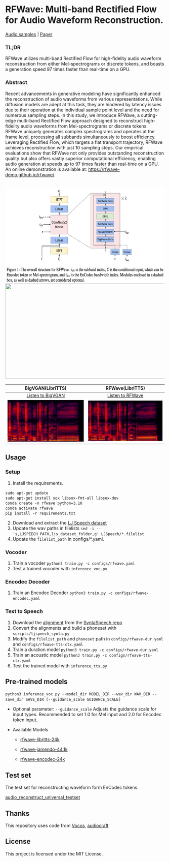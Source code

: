 # RFWave: Multi-band Rectified Flow for Audio Waveform Reconstruction.
[Audio samples](https://rfwave-demo.github.io/rfwave/) | [Paper](https://arxiv.org/abs/2403.05010)

### TL;DR
RFWave utilizes multi-band Rectified Flow for high-fidelity audio waveform reconstruction from either Mel-spectrograms or discrete tokens, and boasts a generation speed 97 times faster than real-time on a GPU.

### Abstract
Recent advancements in generative modeling have significantly enhanced the reconstruction of audio waveforms from various representations. While diffusion models are adept at this task, they are hindered by latency issues due to their operation at the individual sample point level and the need for numerous sampling steps. In this study, we introduce RFWave, a cutting-edge multi-band Rectified Flow approach designed to reconstruct high-fidelity audio waveforms from Mel-spectrograms or discrete tokens. RFWave uniquely generates complex spectrograms and operates at the frame level, processing all subbands simultaneously to boost efficiency. Leveraging Rectified Flow, which targets a flat transport trajectory, RFWave achieves reconstruction with just 10 sampling steps. Our empirical evaluations show that RFWave not only provides outstanding reconstruction quality but also offers vastly superior computational efficiency, enabling audio generation at speeds up to 97 times faster than real-time on a GPU. An online demonstration is available at: https://rfwave-demo.github.io/rfwave/.

<p align="middle">
    <br>
    <img src="assets/rfwave.jpeg" height="300" width="700"/>
    <img src="assets/spec.jpeg" height="300" width="700"/>
    <br>
</p>



**BigVGAN(LibriTTS)** | **RFWave(LibriTTS)**
:--: | :--:
[Listen to BigVGAN](https://rfwave-demo.github.io/rfwave/opencpop_res/wavs_bigvgan/05.wav) | [Listen to RFWave](https://rfwave-demo.github.io/rfwave/opencpop_res/wavs_rfwave/05.wav)
![BigVGan Spectrogram](assets/bigvgan_05.png) | ![RFWave Spectrogram](assets/rfwave_05.png)


## Usage

### Setup
1. Install the requirements.
```
sudo apt-get update
sudo apt-get install sox libsox-fmt-all libsox-dev
conda create -n rfwave python=3.10
conda activate rfwave
pip install -r requirements.txt
```
2. Download and extract the [LJ Speech dataset](https://keithito.com/LJ-Speech-Dataset/)
3. Update the wav paths in filelists `sed -i -- 's,LJSPEECH_PATH,ljs_dataset_folder,g' LJSpeech/*.filelist`
4. Update the `filelist_path` in configs/*.yaml.

### Vocoder
1. Train a vocoder `python3 train.py -c configs/rfwave.yaml`
2. Test a trained vocoder with `inference_voc.py`
### Encodec Decoder
1. Train an Encodec Decoder `python3 train.py -c configs/rfwave-encodec.yaml`
### Text to Speech
1. Download the [alignment](https://drive.google.com/file/d/1WfErAxKqMluQU3vupWS6VB6NdehXwCKM/view) from the [SyntaSpeech repo](https://github.com/yerfor/SyntaSpeech)
2. Convert the alignments and build a phoneset with `scripts/ljspeech_synta.py`
3. Modify the `filelist_path` and `phoneset` path in `configs/rfwave-dur.yaml` and `configs/rfwave-tts-ctx.yaml`
4. Train a duration model `python3 train.py -c configs/rfwave-dur.yaml`
5. Train an acoustic model `python3 train.py -c configs/rfwave-tts-ctx.yaml`
6. Test the trained model with `inference_tts.py`

## Pre-trained models

`python3 inference_voc.py --model_dir MODEL_DIR --wav_dir WAV_DIR --save_dir SAVE_DIR [--guidance_scale GUIDANCE_SCALE]`

+ Optional parameter: `--guidance_scale` Adjusts the guidance scale for input types. Recommended to set 1.0 for Mel input and 2.0 for Encodec token input.

+ Available Models
    + [rfwave-libritts-24k](https://drive.google.com/file/d/1IQNXAAVRTtr9P8Gc-CoPeRIJ_l_O4y38/view?usp=sharing)

    + [rfwave-jamendo-44.1k](https://drive.google.com/file/d/1yM0BWFrXvuwb2SZvyPOBr6Wgto0sjdqh/view?usp=sharing)

    + [rfwave-encodec-24k](https://drive.google.com/file/d/1gUpkpJPIs-9wKoLIhX8ZHfl5PhMNJdDb/view?usp=sharing)

## Test set
The test set for reconstructing waveform form EnCodec tokens.

[audio_reconstruct_universal_testset](https://drive.google.com/file/d/1WjRRfD1yJSjEA3xfC8-635ugpLvnRK0f/view?usp=sharing)

## Thanks

This repository uses code from [Vocos](https://github.com/gemelo-ai/vocos), [audiocraft](https://github.com/facebookresearch/audiocraft) 

## License
This project is licensed under the MIT License.